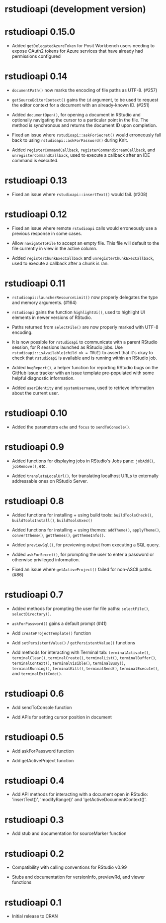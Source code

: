 # rstudioapi (development version)

# rstudioapi 0.15.0

* Added `getDelegatedAzureToken` for Posit Workbench users needing to expose 
  OAuth2 tokens for Azure services that have already had permissions configured

# rstudioapi 0.14

* `documentPath()` now marks the encoding of file paths as UTF-8. (#257)

* `getSourceEditorContext()` gains the `id` argument, to be used to request
  the editor context for a document with an already-known ID. (#251)
  
* Added `documentOpen()`, for opening a document in RStudio and optionally
  navigating the cursor to a particular point in the file. The method is
  synchronous and returns the document ID upon completion.

* Fixed an issue where `rstudioapi::askForSecret()` would erroneously fall back
  to using `rstudioapi::askForPassword()` during Knit.

* Added `registerCommandCallback`, `registerCommandStreamCallback`, and
  `unregisterCommandCallback`, used to execute a callback after an IDE command
  is executed.
  

# rstudioapi 0.13

* Fixed an issue where `rstudioapi::insertText()` would fail. (#208)


# rstudioapi 0.12

* Fixed an issue where remote `rstudioapi` calls would erroneously use
  a previous response in some cases.
  
* Allow `navigateToFile` to accept an empty file. This file will default to the file
  currently in view in the active column.

* Added `registerChunkExecCallback` and `unregisterChunkExecCallback`, used to
  execute a callback after a chunk is ran.


# rstudioapi 0.11

* `rstudioapi::launcherResourceLimit()` now properly delegates the type
  and memory arguments. (#164)

* `rstudioapi` gains the function `highlightUi()`, used to highlight UI
  elements in newer versions of RStudio.
  
* Paths returned from `selectFile()` are now properly marked with
  UTF-8 encoding.

* It is now possible for `rstudioapi` to communicate with a parent RStudio
  session, for R sessions launched as RStudio jobs. Use
  `rstudioapi::isAvailable(child_ok = TRUE)` to assert that it's okay to check
  that `rstudioapi` is available and is running within an RStudio job.

* Added `bugReport()`, a helper function for reporting RStudio bugs
  on the GitHub issue tracker with an issue template pre-populated
  with some helpful diagnostic information.

* Added `userIdentity` and `systemUsername`, used to retrieve information about
  the current user.


# rstudioapi 0.10

* Added the parameters `echo` and `focus` to `sendToConsole()`.


# rstudioapi 0.9

* Added functions for displaying jobs in RStudio's Jobs pane: `jobAdd()`, `jobRemove()`, etc.

* Added `translateLocalUrl()`, for translating localhost URLs to externally addressable ones on RStudio Server.


# rstudioapi 0.8

* Added functions for installing + using build tools:
  `buildToolsCheck()`, `buildToolsInstall()`, `buildToolsExec()`
  
* Added functions for installing + using themes: `addTheme()`, `applyTheme()`,
  `convertTheme()`, `getThemes()`, `getThemeInfo()`.

* Added `previewSql()`, for previewing output from executing a SQL query.

* Added `askForSecret()`, for prompting the user to enter a password or otherwise privileged information.

* Fixed an issue where `getActiveProject()` failed for non-ASCII paths. (#86)

# rstudioapi 0.7

* Added methods for prompting the user for file paths: `selectFile()`,
  `selectDirectory()`.

* `askForPassword()` gains a default prompt (#41)

* Add `createProjectTemplate()` function

* Add `setPersistentValue()` / `getPersistentValue()` functions

* Add methods for interacting with Terminal tab:
  `terminalActivate()`, `terminalClear()`, `terminalCreate()`, `terminalList()`,
  `terminalBuffer()`, `terminalContext()`, `terminalVisible()`, `terminalBusy()`,
  `terminalRunning()`, `terminalKill()`, `terminalSend()`, `terminalExecute()`,
  and `terminalExitCode()`.


# rstudioapi 0.6

* Add sendToConsole function

* Add APIs for setting cursor position in document


# rstudioapi 0.5

* Add askForPassword function

* Add getActiveProject function


# rstudioapi 0.4

* Add API methods for interacting with a document open in RStudio: 'insertText()', 'modifyRange()' and 'getActiveDocumentContext()'.


# rstudioapi 0.3

* Add stub and documentation for sourceMarker function


# rstudioapi 0.2

* Compatibility with calling conventions for RStudio v0.99

* Stubs and documentation for versionInfo, previewRd, and viewer functions


# rstudioapi 0.1

* Initial release to CRAN
